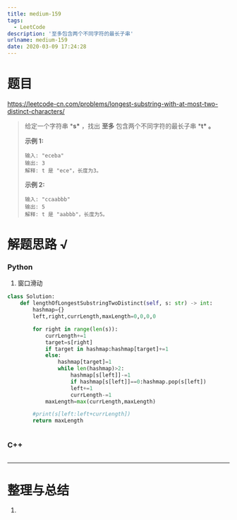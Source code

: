 ```yaml
---
title: medium-159
tags:
  - LeetCode
description: '至多包含两个不同字符的最长子串'
urlname: medium-159
date: 2020-03-09 17:24:28
---
```


# 题目

https://leetcode-cn.com/problems/longest-substring-with-at-most-two-distinct-characters/

> 给定一个字符串 ***s\*** ，找出 **至多** 包含两个不同字符的最长子串 ***t\* 。**
>
> **示例 1:**
>
> ```
> 输入: "eceba"
> 输出: 3
> 解释: t 是 "ece"，长度为3。
> ```
>
> **示例 2:**
>
> ```
> 输入: "ccaabbb"
> 输出: 5
> 解释: t 是 "aabbb"，长度为5。
> ```



# 解题思路 √

### Python

1. 窗口滑动

```python
class Solution:
    def lengthOfLongestSubstringTwoDistinct(self, s: str) -> int:
        hashmap={}
        left,right,currLength,maxLength=0,0,0,0

        for right in range(len(s)):
            currLength+=1
            target=s[right]
            if target in hashmap:hashmap[target]+=1
            else:
                hashmap[target]=1
                while len(hashmap)>2:
                    hashmap[s[left]]-=1
                    if hashmap[s[left]]==0:hashmap.pop(s[left])
                    left+=1
                    currLength-=1
            maxLength=max(currLength,maxLength)                

        #print(s[left:left+currLength])
        return maxLength
```


```python

```



### C++

```cpp

```

---



# 整理与总结

1. 

